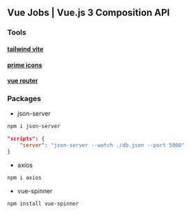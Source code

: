 ## Vue Jobs | Vue.js 3 Composition API

### Tools

#### [tailwind vite](https://tailwindcss.com/docs/installation/using-vite)
#### [prime icons](https://primevue.org/icons)
#### [vue router](https://router.vuejs.org/guide/)

### Packages

- json-server

```bash
npm i json-server
```

```json
"scripts": {
    "server": "json-server --watch ./db.json --port 5000"
}
```

- axios

```bash
npm i axios
```

- vue-spinner

```bash
npm install vue-spinner
```
